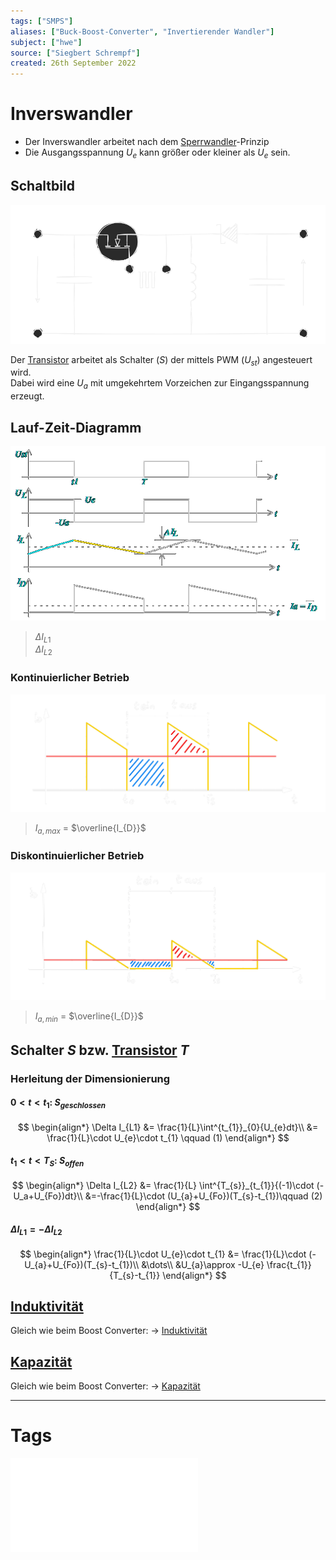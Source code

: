 ```yaml
---
tags: ["SMPS"]
aliases: ["Buck-Boost-Converter", "Invertierender Wandler"]
subject: ["hwe"]
source: ["Siegbert Schrempf"]
created: 26th September 2022
---
```


# Inverswandler

- Der Inverswandler arbeitet nach dem [Sperrwandler](Sperrwandler.md)-Prinzip
- Die Ausgangsspannung $U_{e}$ kann größer oder kleiner als $U_{e}$ sein.

## Schaltbild

![Untitled Diagram](../assets/Untitled%20Diagram.svg)

Der [Transistor](../Halbleiter/{MOC}%20Transistor.md) arbeitet als Schalter ($S$) der mittels PWM ($U_{st}$) angesteuert wird.  
Dabei wird eine $U_{a}$ mit umgekehrtem Vorzeichen zur Eingangsspannung erzeugt.

## Lauf-Zeit-Diagramm

![BuckBoostLZD](../assets/BuckBoostLZD.png)
> $\Delta I_{L1}$  
> $\Delta I_{L2}$ 

### Kontinuierlicher Betrieb

![BuckBoostConID](../assets/BuckBoostConID.png)
> $I_{a,max}$ = $\overline{I_{D}}$ 

### Diskontinuierlicher Betrieb

![BuckBoostDisconID](../assets/BuckBoostDisconID.png)
> $I_{a,min}$ = $\overline{I_{D}}$ 

## Schalter $S$ bzw. [Transistor](../Halbleiter/{MOC}%20Transistor.md) $T$

### Herleitung der Dimensionierung

#### $0<t<t_{1}$: $S_{geschlossen}$

$$
\begin{align*}
\Delta I_{L1} &= \frac{1}{L}\int^{t_{1}}_{0}{U_{e}dt}\\
&= \frac{1}{L}\cdot U_{e}\cdot t_{1} \qquad (1)
\end{align*}
$$

#### $t_{1} < t < T_{S}$: $S_{offen}$

$$
\begin{align*}
\Delta I_{L2} &= \frac{1}{L} \int^{T_{s}}_{t_{1}}{(-1)\cdot (-U_a+U_{Fo})dt}\\
&=-\frac{1}{L}\cdot (U_{a}+U_{Fo})(T_{s}-t_{1})\qquad (2)
\end{align*}
$$

#### $\Delta I_{L1}= -\Delta I_{L2}$

$$
\begin{align*}
\frac{1}{L}\cdot U_{e}\cdot t_{1} &= \frac{1}{L}\cdot (-U_{a}+U_{Fo})(T_{s}-t_{1})\\
&\dots\\
&U_{a}\approx -U_{e} \frac{t_{1}}{T_{s}-t_{1}} 
\end{align*}
$$

## [Induktivität](../Induktivitäten.md)

Gleich wie beim Boost Converter: $\rightarrow$ [Induktivität](Boost%20Converter.md#[Induktivität](../Induktivitäten.md))

## [Kapazität](../Kapazität.md)

Gleich wie beim Boost Converter: $\rightarrow$ [Kapazität](Boost%20Converter.md#[Kapazität](../Kapazität.md))

---

# Tags

![Schaltnetzteile_Schmidt-Walter](../assets/pdf/Schaltnetzteile_Schmidt-Walter.pdf)